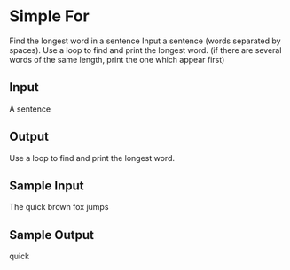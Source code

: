 # Simple For

Find the longest word in a sentence
Input a sentence (words separated by spaces). Use a loop to find and print the longest word. (if there are several words of the same length, print the one which appear first)

## Input
A sentence

## Output
Use a loop to find and print the longest word.

## Sample Input
The quick brown fox jumps

## Sample Output
quick
